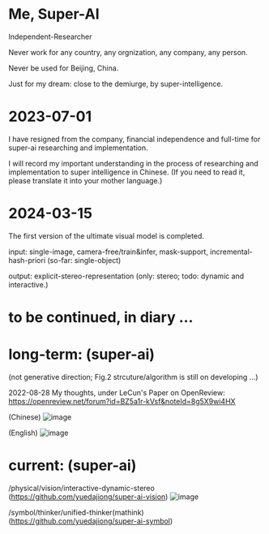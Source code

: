 # Me, Super-AI
  Independent-Researcher
  
  Never work for any country, any orgnization, any company, any person.
  
  Never be used for Beijing, China.

  Just for my dream: close to the demiurge, by super-intelligence. 

  
# 2023-07-01

  I have resigned from the company, financial independence and full-time for super-ai researching and implementation.
  
  I will record my important understanding in the process of researching and implementation to super intelligence in Chinese.
  (If you need to read it, please translate it into your mother language.)

# 2024-03-15

  The first version of the ultimate visual model is completed.
  
  input: single-image, camera-free/train&infer, mask-support, incremental-hash-priori (so-far: single-object)
  
  output: explicit-stereo-representation (only: stereo; todo: dynamic and interactive.)


# to be continued, in diary ...

# long-term: (super-ai) 
(not generative direction; Fig.2 strcuture/algorithm is still on developing ...)

2022-08-28 My thoughts, under LeCun's Paper on OpenReview:  https://openreview.net/forum?id=BZ5a1r-kVsf&noteId=8g5X9wi4HX

(Chinese)
![image](https://github.com/yuedajiong/super-ai/assets/52232153/a43fb2c3-963c-40be-a3fa-0f1134151419)

(English)
![image](https://github.com/yuedajiong/super-ai/assets/52232153/7099d885-4fc6-41a4-954a-c3f5b9fe9af8)


# current: (super-ai)
/physical/vision/interactive-dynamic-stereo  (https://github.com/yuedajiong/super-ai-vision)
![image](https://github.com/yuedajiong/super-ai/assets/52232153/a1ecb2ff-8cb1-46dd-8167-09e337bdfde9)

/symbol/thinker/unified-thinker(mathink)  (https://github.com/yuedajiong/super-ai-symbol)

